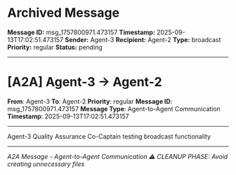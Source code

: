 # Archived Message

**Message ID:** msg_1757800971.473157
**Timestamp:** 2025-09-13T17:02:51.473157
**Sender:** Agent-3
**Recipient:** Agent-2
**Type:** broadcast
**Priority:** regular
**Status:** pending

---

# [A2A] Agent-3 → Agent-2

**From**: Agent-3
**To**: Agent-2
**Priority**: regular
**Message ID**: msg_1757800971.473157
**Message Type**: Agent-to-Agent Communication
**Timestamp**: 2025-09-13T17:02:51.473157

---

Agent-3 Quality Assurance Co-Captain testing broadcast functionality

---

*A2A Message - Agent-to-Agent Communication*
*⚠️ CLEANUP PHASE: Avoid creating unnecessary files*
